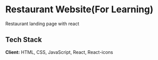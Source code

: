 
# Restaurant Website(For Learning)

Restaurant landing page  with react





## Tech Stack

**Client:** HTML, CSS, JavaScript, React, React-icons



